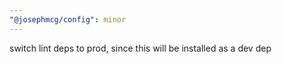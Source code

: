 ```yaml
---
"@josephmcg/config": minor
---
```


switch lint deps to prod, since this will be installed as a dev dep
